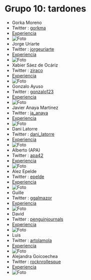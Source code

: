 <h1>Grupo 10: tardones</h1> 

- Gorka Moreno
- Twitter : [gorkma](https://twitter.com/gorkma)
- [Experiencia](http://ftt.programania.net/experiencias/8.html) 
- ![Foto](https://pbs.twimg.com/profile_images/476963726214856704/erDHC1lk_400x400.jpeg)
- Jorge Uriarte
- Twitter : [jorgeuriarte](https://twitter.com/jorgeuriarte)
- [Experiencia](http://ftt.programania.net/experiencias/17.html) 
- ![Foto](https://pbs.twimg.com/profile_images/465627689316278273/IwNqQH3D_400x400.png)
- Xabier Sáez de Ocáriz
- Twitter : [ziraco](https://twitter.com/ziraco)
- [Experiencia](http://ftt.programania.net/experiencias/19.html) 
- ![Foto](https://pbs.twimg.com/profile_images/969526453950930944/14BuJ2Oo_400x400.jpg)
- Gonzalo Ayuso
- Twitter : [gonzalo123](https://twitter.com/gonzalo123)
- [Experiencia](http://ftt.programania.net/experiencias/32.html) 
- ![Foto](https://pbs.twimg.com/profile_images/916587733522505735/i5qB2ov1_400x400.jpg)
- Javier Anaya Martinez
- Twitter : [ja_anaya](https://twitter.com/ja_anaya)
- [Experiencia](http://ftt.programania.net/experiencias/33.html) 
- ![Foto](https://pbs.twimg.com/profile_images/458891527192735744/UEsPOd99_400x400.jpeg)
- Dani Latorre
- Twitter : [dani_latorre](https://twitter.com/dani_latorre)
- [Experiencia](http://ftt.programania.net/experiencias/43.html) 
- ![Foto](https://pbs.twimg.com/profile_images/937776489797423105/FdUGhAeA_400x400.jpg)
- Alberto (APA)
- Twitter : [apa42](https://twitter.com/apa42)
- [Experiencia](http://ftt.programania.net/experiencias/44.html) 
- ![Foto](https://pbs.twimg.com/profile_images/979679562647920640/JMfdwpsw_400x400.jpg)
- Alez Epelde
- Twitter : [epelde](https://twitter.com/epelde)
- [Experiencia](http://ftt.programania.net/experiencias/47.html) 
- ![Foto](https://pbs.twimg.com/profile_images/687995847775248385/t9Cpa8hh_400x400.jpg)
- Guille
- Twitter : [ggalmazor](https://twitter.com/ggalmazor)
- [Experiencia](http://ftt.programania.net/experiencias/48.html) 
- ![Foto](https://pbs.twimg.com/profile_images/677852068564963328/flU5H3Ql_400x400.png)
- David
- Twitter : [penguinjournals](https://twitter.com/penguinjournals)
- [Experiencia](http://ftt.programania.net/experiencias/49.html) 
- ![Foto](https://pbs.twimg.com/profile_images/778179192093638656/KaIgOStE_400x400.jpg)
- Luis
- Twitter : [artolamola](https://twitter.com/artolamola)
- [Experiencia](http://ftt.programania.net/experiencias/50.html) 
- ![Foto](https://pbs.twimg.com/profile_images/3591049993/ca656ba8731304f95d199115fbb14397_400x400.png)
- Alejandra Goicoechea 
- Twitter : [rocknrollesque](https://twitter.com/rocknrollesque)
- [Experiencia](http://ftt.programania.net/experiencias/51.html) 
- ![Foto](https://pbs.twimg.com/profile_images/974378713587609600/nxQ3WC96_400x400.jpg)
 